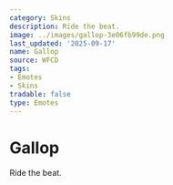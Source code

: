 ```yaml
---
category: Skins
description: Ride the beat.
image: ../images/gallop-3e06fb99de.png
last_updated: '2025-09-17'
name: Gallop
source: WFCD
tags:
- Emotes
- Skins
tradable: false
type: Emotes
---
```


# Gallop

Ride the beat.

